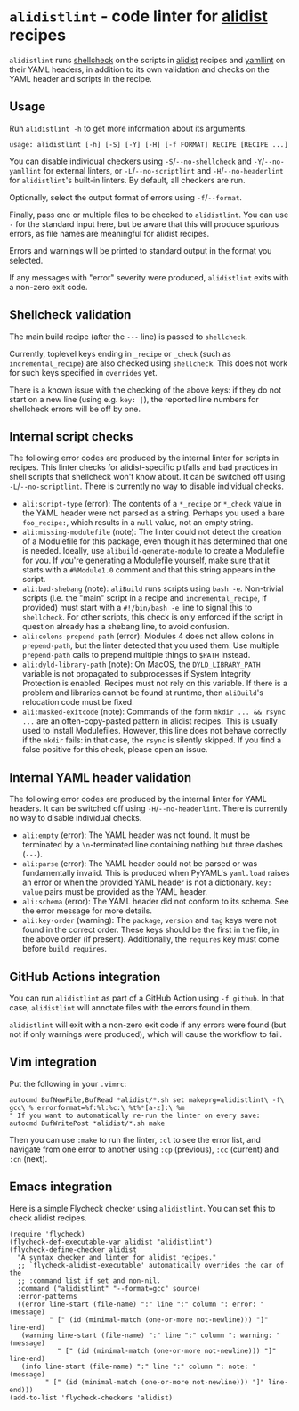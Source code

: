 # `alidistlint` - code linter for [alidist][] recipes

`alidistlint` runs [shellcheck][] on the scripts in [alidist][] recipes and [yamllint][] on their YAML headers, in addition to its own validation and checks on the YAML header and scripts in the recipe.

## Usage

Run `alidistlint -h` to get more information about its arguments.

```
usage: alidistlint [-h] [-S] [-Y] [-H] [-f FORMAT] RECIPE [RECIPE ...]
```

You can disable individual checkers using `-S`/`--no-shellcheck` and `-Y`/`--no-yamllint` for external linters, or `-L`/`--no-scriptlint` and `-H`/`--no-headerlint` for `alidistlint`'s built-in linters.
By default, all checkers are run.

Optionally, select the output format of errors using `-f`/`--format`.

Finally, pass one or multiple files to be checked to `alidistlint`.
You can use `-` for the standard input here, but be aware that this will produce spurious errors, as file names are meaningful for alidist recipes.

Errors and warnings will be printed to standard output in the format you selected.

If any messages with "error" severity were produced, `alidistlint` exits with a non-zero exit code.

## Shellcheck validation

The main build recipe (after the `---` line) is passed to `shellcheck`.

Currently, toplevel keys ending in `_recipe` or `_check` (such as `incremental_recipe`) are also checked using `shellcheck`.
This does not work for such keys specified in `overrides` yet.

There is a known issue with the checking of the above keys: if they do not start on a new line (using e.g. `key: |`), the reported line numbers for shellcheck errors will be off by one.

## Internal script checks

The following error codes are produced by the internal linter for scripts in recipes.
This linter checks for alidist-specific pitfalls and bad practices in shell scripts that shellcheck won't know about.
It can be switched off using `-L`/`--no-scriptlint`.
There is currently no way to disable individual checks.

- `ali:script-type` (error):
  The contents of a `*_recipe` or `*_check` value in the YAML header were not parsed as a string.
  Perhaps you used a bare `foo_recipe:`, which results in a `null` value, not an empty string.
- `ali:missing-modulefile` (note):
  The linter could not detect the creation of a Modulefile for this package, even though it has determined that one is needed.
  Ideally, use `alibuild-generate-module` to create a Modulefile for you.
  If you're generating a Modulefile yourself, make sure that it starts with a `#%Module1.0` comment and that this string appears in the script.
- `ali:bad-shebang` (note):
  `aliBuild` runs scripts using `bash -e`.
  Non-trivial scripts (i.e. the "main" script in a recipe and `incremental_recipe`, if provided) must start with a `#!/bin/bash -e` line to signal this to `shellcheck`.
  For other scripts, this check is only enforced if the script in question already has a shebang line, to avoid confusion.
- `ali:colons-prepend-path` (error):
  Modules 4 does not allow colons in `prepend-path`, but the linter detected that you used them.
  Use multiple `prepend-path` calls to prepend multiple things to `$PATH` instead.
- `ali:dyld-library-path` (note):
  On MacOS, the `DYLD_LIBRARY_PATH` variable is not propagated to subprocesses if System Integrity Protection is enabled.
  Recipes must not rely on this variable.
  If there is a problem and libraries cannot be found at runtime, then `aliBuild`'s relocation code must be fixed.
- `ali:masked-exitcode` (note):
  Commands of the form `mkdir ... && rsync ...` are an often-copy-pasted pattern in alidist recipes.
  This is usually used to install Modulefiles.
  However, this line does not behave correctly if the `mkdir` fails: in that case, the `rsync` is silently skipped.
  If you find a false positive for this check, please open an issue.

## Internal YAML header validation

The following error codes are produced by the internal linter for YAML headers.
It can be switched off using `-H`/`--no-headerlint`.
There is currently no way to disable individual checks.

- `ali:empty` (error):
  The YAML header was not found.
  It must be terminated by a `\n`-terminated line containing nothing but three dashes (`---`).
- `ali:parse` (error):
  The YAML header could not be parsed or was fundamentally invalid.
  This is produced when PyYAML's `yaml.load` raises an error or when the provided YAML header is not a dictionary.
  `key: value` pairs must be provided as the YAML header.
- `ali:schema` (error):
  The YAML header did not conform to its schema.
  See the error message for more details.
- `ali:key-order` (warning):
  The `package`, `version` and `tag` keys were not found in the correct order.
  These keys should be the first in the file, in the above order (if present).
  Additionally, the `requires` key must come before `build_requires`.

## GitHub Actions integration

You can run `alidistlint` as part of a GitHub Action using `-f github`. In that case, `alidistlint` will annotate files with the errors found in them.

`alidistlint` will exit with a non-zero exit code if any errors were found (but not if only warnings were produced), which will cause the workflow to fail.

## Vim integration

Put the following in your `.vimrc`:

```vim
autocmd BufNewFile,BufRead *alidist/*.sh set makeprg=alidistlint\ -f\ gcc\ % errorformat=%f:%l:%c:\ %t%*[a-z]:\ %m
" If you want to automatically re-run the linter on every save:
autocmd BufWritePost *alidist/*.sh make
```

Then you can use `:make` to run the linter, `:cl` to see the error list, and navigate from one error to another using `:cp` (previous), `:cc` (current) and `:cn` (next).

## Emacs integration

Here is a simple Flycheck checker using `alidistlint`.
You can set this to check alidist recipes.

```elisp
(require 'flycheck)
(flycheck-def-executable-var alidist "alidistlint")
(flycheck-define-checker alidist
  "A syntax checker and linter for alidist recipes."
  ;; `flycheck-alidist-executable' automatically overrides the car of the
  ;; :command list if set and non-nil.
  :command ("alidistlint" "--format=gcc" source)
  :error-patterns
  ((error line-start (file-name) ":" line ":" column ": error: " (message)
          " [" (id (minimal-match (one-or-more not-newline))) "]" line-end)
   (warning line-start (file-name) ":" line ":" column ": warning: " (message)
            " [" (id (minimal-match (one-or-more not-newline))) "]" line-end)
   (info line-start (file-name) ":" line ":" column ": note: " (message)
         " [" (id (minimal-match (one-or-more not-newline))) "]" line-end)))
(add-to-list 'flycheck-checkers 'alidist)
```

[alidist]: https://github.com/alisw/alidist
[shellcheck]: https://www.shellcheck.net/
[yamllint]: https://yamllint.readthedocs.io/
